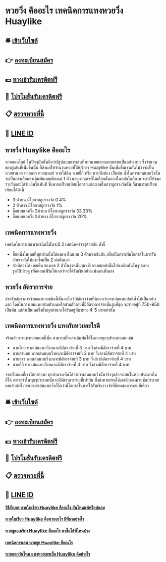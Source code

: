 # หวยวิ่ง คืออะไร เทคนิคการแทงหวยวิ่ง Huaylike

## 🛎 [เข้าเว็บไซต์](https://bit.ly/3BX0MqZ)
## 👉 [ลงทะเบียนสมัคร](https://bit.ly/3BX0MqZ)
## 💵 [ทางเข้ารับเครดิตฟรี](https://bit.ly/3DvrgRm)
## 👑 [โปรโมชั่นรับเครดิตฟรี](https://bit.ly/3DvrgRm)
## 📋 [ตรวจหวยที่นี้](https://bit.ly/3DvrgRm)
## 📱 [LINE ID](https://bit.ly/3DvrgRm)

## หวยวิ่ง Huaylike คืออะไร
หวยออนไลน์ ในปัจจุบันนั้นถือว่ามีรูปแบบการเล่นที่มากมายและหลากหลายเป็นอย่างมาก ซึ่งจำนวนของผู้เล่นที่เพิ่มขึ้นนั้น ก็ส่งผลให้จำนวนหวยที่ใช้บริการ Huaylike นั้นเพิ่มขึ้นเช่นกันไม่ว่าจะเป็น หวยฮานอย หวยลาว หวยมาเลย์ หวยใต้ดิน หวยยี่กี หรือ หวยปิงปอง เป็นต้น ซึ่งในการเล่นแบบวิ่งนั้นจะเป็นการเลือกลงเดิมพันเลขเพียงแค่ 1 ตัว และหากเลขที่ได้เลือกนั้นออกในหลักใดก็ตาม จะทำให้ชนะรางวัลและได้รับเงินในทันที ซึ่งหากเปรียบเทียบโอกาสแต่ละเลขในการถูกรางวัลนั้น ก็สามารถเปรียบเทียบได้ดังนี้
- 3 ตัวบน มีโอกาสถูกรางวัล 0.4%
- 2 ตัวตรง มีโอกาสถูกรางวัล 1%
- ซื้อแบบเลขวิ่ง 3ตัวบน มีโอกาสถูกรางวัล 33.33%
- ซื้อแบบเลขวิ่ง 2ตัวตรง มีโอกาสถูกรางวัล 20%

## เทคนิคการแทงหวยวิ่ง
เทคนิคในการเล่นหวยชนิดนี้นั้นจะมี 2 เทคนิคคร่าวๆด้วยกัน ดังนี้
- ซื้อหนึ่งในเลขที่ทุกท่านนั้นได้ลงแทงในแบบ 3 ตัวตรงเช่นกัน เพื่อเป็นการเพิ่มโอกาสในการรับเงินรางวัลให้มากขึ้นเป็น 2 ต่อนั่นเอง
- ถ้าเกิดว่าได้ เลขเด็ด ของเลข 2 ตัวในงวดนั้นๆมา ก็เอาเลขเหล่านั้นไปลงเดิมพันในรูปแบบ รูด19ประตู เพื่อคอนเฟิร์มได้เลยว่าจะได้รับเงินอย่างแน่นอนนั่นเอง

## หวยวิ่ง อัตราการจ่าย
สำหรับอัตราการจ่ายของหวยชนิดนี้นั้นจะถือว่ามีอัตราจ่ายที่น้อยกว่าการเล่นแบบปกติทั่วไปเป็นอย่างมาก โดยในการเล่นแบบสามตัวบนหรือสามตัวตรงที่มีอัตราการจ่ายนั้นสูงที่สุด จะจ่ายอยู่ที่ 750-950 เป็นต้น แต่ถ้าเป็นเลขวิ่งนั้นทุกท่านจะได้รับอยู่ที่บาทละ 4-5 บาทเท่านั้น

## เทคนิคการแทงหวยวิ่ง แทงกับหวยอะไรดี
จริงแล้วการแทงหวยแบบนี้นั้น สามารถที่จะลงเดิมพันได้ในหวยทุกๆประเภทเลย เช่น
- หวยไทย หากเล่นแบบวิ่งบนจะมีอัตราจ่ายที่ 3 บาท วิ่งล่างมีอัตราจ่ายที่ 4 บาท
- หวยฮานอย หากเล่นแบบวิ่งบนจะมีอัตราจ่ายที่ 3 บาท วิ่งล่างมีอัตราจ่ายที่ 4 บาท
- หวยลาว หากเล่นแบบวิ่งบนจะมีอัตราจ่ายที่ 3 บาท วิ่งล่างมีอัตราจ่ายที่ 4 บาท
- หวยยี่กี หากเล่นแบบวิ่งบนจะมีอัตราจ่ายที่ 3 บาท วิ่งล่างมีอัตราจ่ายที่ 4 บาท

จากทั้งหมดที่เราได้กล่าวมา ทุกท่านจะเห็นได้ว่าการเล่นแบบวิ่งนั้นจริงๆแล้วจะเล่นในหวยประเภทใดก็ได้ เพราะว่าในทุกๆประเภทนั้นจะมีอัตราการจ่ายที่เท่ากัน ซึ่งถ้าหากท่านได้เลขดีๆของหวยซักประเภทมาแล้วล่ะก็ การเอามาเล่นแบบวิ่งก็ถือว่ามีโอกาสในการได้รับเงินรางวัลที่ดีพอสมควรเลยทีเดียว

## 🛎 [เข้าเว็บไซต์](https://bit.ly/3BX0MqZ)
## 👉 [ลงทะเบียนสมัคร](https://bit.ly/3BX0MqZ)
## 💵 [ทางเข้ารับเครดิตฟรี](https://bit.ly/3DvrgRm)
## 👑 [โปรโมชั่นรับเครดิตฟรี](https://bit.ly/3DvrgRm)
## 📋 [ตรวจหวยที่นี้](https://bit.ly/3DvrgRm)
## 📱 [LINE ID](https://bit.ly/3DvrgRm)

#### [วิธีสังเกต หวยใบเขียว Huaylike คืออะไร อันไหนแท้หรือปลอม](https://atom.io/themes/วิธีสังเกต%20หวยใบเขียว%20Huaylike%20คืออะไร%20อันไหนแท้หรือปลอม)
#### [หวยใบเขียว Huaylike คือหวยอะไร มีที่มาอย่างไร](https://atom.io/themes/หวยใบเขียว%20Huaylike%20คือหวยอะไร%20มีที่มาอย่างไร)
#### [หวยขูดอเมริกา Huaylike คืออะไร หาซื้อได้ที่ไหนบ้าง](https://atom.io/themes/หวยขูดอเมริกา%20Huaylike%20คืออะไร%20หาซื้อได้ที่ไหนบ้าง)
#### [เทคนิคการเล่น หวยขูด Huaylike คืออะไร](https://atom.io/themes/เทคนิคการเล่น%20หวยขูด%20Huaylike%20คืออะไร)
#### [หวยออกวันไหน แทงหวยเลขเบิ้ล Huaylike ดีอย่างไร](https://atom.io/themes/หวยออกวันไหน%20แทงหวยเลขเบิ้ล%20Huaylike%20ดีอย่างไร)